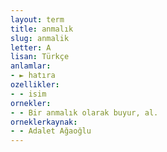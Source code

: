 ```yaml
---
layout: term
title: anmalık
slug: anmalik
letter: A
lisan: Türkçe
anlamlar:
- ► hatıra
ozellikler:
- - isim
ornekler:
- - Bir anmalık olarak buyur, al.
orneklerkaynak:
- - Adalet Ağaoğlu
---
```

